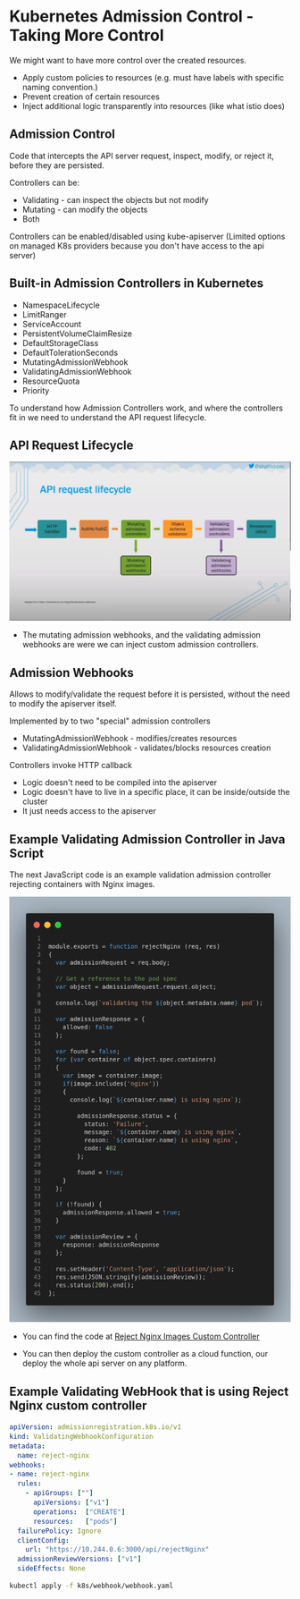 # Kubernetes Admission Control - Taking More Control

We might want to have more control over the created resources.
- Apply custom policies to resources (e.g. must have labels with specific naming convention.)
- Prevent creation of certain resources
- Inject additional logic transparently into resources (like what istio does)

## Admission Control

Code that intercepts the API server request, inspect, modify, or reject it, before they are persisted.

Controllers can be:
- Validating - can inspect the objects but not modify
- Mutating - can modify the objects
- Both

Controllers can be enabled/disabled using kube-apiserver (Limited options on managed K8s providers because you don't have access to the api server)

## Built-in Admission Controllers in Kubernetes

- NamespaceLifecycle
- LimitRanger
- ServiceAccount
- PersistentVolumeClaimResize
- DefaultStorageClass
- DefaultTolerationSeconds
- MutatingAdmissionWebhook
- ValidatingAdmissionWebhook
- ResourceQuota
- Priority

To understand how Admission Controllers work, and where the controllers fit in we need to understand the API request lifecycle.

## API Request Lifecycle

![Alt text](./imgs/api-request-lifecycle.png)

- The mutating admission webhooks, and the validating admission webhooks are were we can inject custom admission controllers.

## Admission Webhooks

Allows to modify/validate the request before it is persisted, without the need to modify the apiserver itself.

Implemented by to two "special" admission controllers
- MutatingAdmissionWebhook - modifies/creates resources
- ValidatingAdmissionWebhook - validates/blocks resources creation

Controllers invoke HTTP callback
- Logic doesn't need to be compiled into the apiserver
- Logic doesn't have to live in a specific place, it can be inside/outside the cluster 
- It just needs access to the apiserver

## Example Validating Admission Controller in Java Script

The next JavaScript code is an example validation admission controller rejecting containers with Nginx images.

![](./imgs/js-controllers.png)

- You can find the code at [Reject Nginx Images Custom Controller](./reject-nginx-controller/)

- You can then deploy the custom controller as a cloud function, our deploy the whole api server on any platform.

## Example Validating WebHook that is using Reject Nginx custom controller

```yaml
apiVersion: admissionregistration.k8s.io/v1
kind: ValidatingWebhookConfiguration
metadata:
  name: reject-nginx
webhooks:
- name: reject-nginx
  rules:
    - apiGroups: [""]
      apiVersions: ["v1"]
      operations:  ["CREATE"]
      resources:   ["pods"]
  failurePolicy: Ignore
  clientConfig:
    url: "https://10.244.0.6:3000/api/rejectNginx"
  admissionReviewVersions: ["v1"]
  sideEffects: None
```

```bash
kubectl apply -f k8s/webhook/webhook.yaml
```




